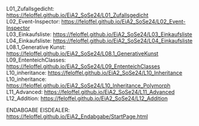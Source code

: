 L01_Zufallsgedicht: https://feloffel.github.io/EiA2_SoSe24/L01_Zufallsgedicht <br>
L02_Event-Inspector: <link>https://feloffel.github.io/EiA2_SoSe24/L02_Event-Inspector</link> <br>
L03_Einkaufsliste: <link>https://feloffel.github.io/EiA2_SoSe24/L03_Einkaufsliste</link> <br>
L04_Einkaufsliste: <link>https://feloffel.github.io/EiA2_SoSe24/L04_Einkaufsliste</link> <br>
L08.1_Generative Kunst: <link>https://feloffel.github.io/EiA2_SoSe24/L08.1_GenerativeKunst</link> <br>
L09_EntenteichClasses: <link>https://feloffel.github.io/EiA2_SoSe24/L09_EntenteichClasses</link> <br>
L10_inheritance: https://feloffel.github.io/EiA2_SoSe24/L10_Inheritance <br>
L10_inheritance: https://feloffel.github.io/EiA2_SoSe24/L10_Inheritance_Polymorph <br>
L11_Advanced: https://feloffel.github.io/EiA2_SoSe24/L11_Advanced <br>
L12_Addition: https://feloffel.github.io/EiA2_SoSe24/L12_Addition

ENDABGABE EISDEALER: https://feloffel.github.io/EiA2_Endabgabe/StartPage.html
